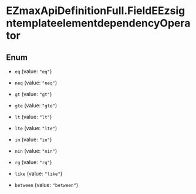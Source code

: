 # EZmaxApiDefinitionFull.FieldEEzsigntemplateelementdependencyOperator

## Enum


* `eq` (value: `"eq"`)

* `neq` (value: `"neq"`)

* `gt` (value: `"gt"`)

* `gte` (value: `"gte"`)

* `lt` (value: `"lt"`)

* `lte` (value: `"lte"`)

* `in` (value: `"in"`)

* `nin` (value: `"nin"`)

* `rg` (value: `"rg"`)

* `like` (value: `"like"`)

* `between` (value: `"between"`)


